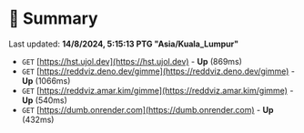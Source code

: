 # 📖 Summary
Last updated: **14/8/2024, 5:15:13 PTG "Asia/Kuala_Lumpur"**

- `GET` [https://hst.ujol.dev](https://hst.ujol.dev) - **Up** (869ms)
- `GET` [https://reddviz.deno.dev/gimme](https://reddviz.deno.dev/gimme) - **Up** (1066ms)
- `GET` [https://reddviz.amar.kim/gimme](https://reddviz.amar.kim/gimme) - **Up** (540ms)
- `GET` [https://dumb.onrender.com](https://dumb.onrender.com) - **Up** (432ms)
